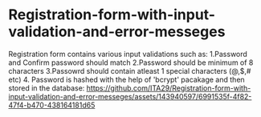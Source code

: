 # Registration-form-with-input-validation-and-error-messeges
Registration form contains various input validations such as:
1.Password and Confirm password should match
2.Password should be minimum of 8 characters
3.Passowrd should contain atleast 1 special characters (@,$,# etc)
4. Password is hashed with the help of 'bcrypt' pacakage and then stored in the database:
https://github.com/ITA29/Registration-form-with-input-validation-and-error-messeges/assets/143940597/6991535f-4f82-47f4-b470-438164181d65

